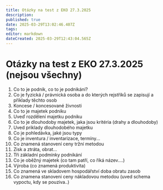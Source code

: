 ```yaml
---
title: Otázky na test z EKO 27.3.2025
description: 
published: true
date: 2025-03-29T13:02:46.407Z
tags: 
editor: markdown
dateCreated: 2025-03-29T12:43:04.565Z
---
```


# Otázky na test z EKO 27.3.2025 (nejsou všechny)
1. Co to je podnik, co to je podnikání?
2. Co je fyzická / právnická osoba a do kterých rejstříků se zapisují a příklady těchto osob
3. Koncese / koncesované živnosti
4. Co to je majetek podniku
5. Uveď rozdělení majetku podniku
6. Co to je dlouhodoby majetek, jaka jsou kritéria (drahy a dlouhodoby)
7. Uved priklady dlouhodobého majetku
8. Co je pohledávka, jaké jsou typy
9. Co je inventura / inventarizace, termíny...
10. Co znamená stanovení ceny tržní metodou
11. Zisk a ztráta, obrat...
12. Tři základní podmínky podnikání
13. Co je oběžný majetek (co tam patří, co říká název....)
14. Výroba (co znamená produktivita)
15. Co znamená ve skladovem hospodářství doba obratu zasob
16. Co znamena stanoveni ceny nákladovou metodou (uved schema vypoctu, kdy se pouziva..)